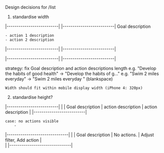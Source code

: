 Design decisions for /list

1. standardise width

|--------------------------| |--------------------------|
	Goal description

	- action 1 description
	- action 2 description

|--------------------------| |--------------------------|


|--------------------------| |--------------------------|



strategy: fix Goal description and action descriptions length
	e.g. "Develop the habits of good health" -> "Develop the habits of g..."
	e.g. "Swim 2 miles everyday" -> "Swim 2 miles everyday    " (blankspace)

	Width should fit within mobile display width (iPhone 4: 320px)

2. standardise height?

|--------------------------|
|
|	Goal description
|		action description
|		action description
|
|--------------------------|

	case: no actions visible
		- 
|-------------------------------|
|
|	Goal description
|		No actions.
|		Adjust filter, Add action
|		
|
|-------------------------------|

